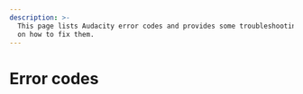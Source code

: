 ```yaml
---
description: >-
  This page lists Audacity error codes and provides some troubleshooting steps
  on how to fix them.
---
```


# Error codes

